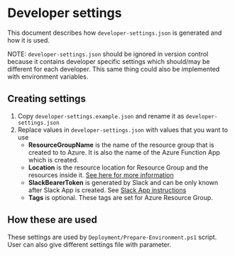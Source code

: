 # Developer settings

This document describes how `developer-settings.json` is generated
and how it is used.

NOTE: `developer-settings.json` should be ignored in version control because
it contains developer specific settings which should/may be different for
each developer. This same thing could also be implemented with environment
variables.

## Creating settings

1. Copy `developer-settings.example.json` and rename it as
`developer-settings.json`
1. Replace values in `developer-settings.json` with values that you want to use
   * **ResourceGroupName** is the name of the resource group that is created to
  to Azure. It is also the name of the Azure Function App which is created.
   * **Location** is the resource location for Resource Group and the resources
   inside it. [See here for more information](https://docs.microsoft.com/en-us/azure/azure-resource-manager/templates/resource-location?tabs=azure-powershell)
   * **SlackBearerToken** is generated by Slack and can be only known after Slack
   App is created. See [Slack App instructions](SlackApp.md)
   * **Tags** is optional. These tags are set for Azure Resource Group.

## How these are used

These settings are used by `Deployment/Prepare-Environment.ps1` script. User
can also give different settings file with parameter.
